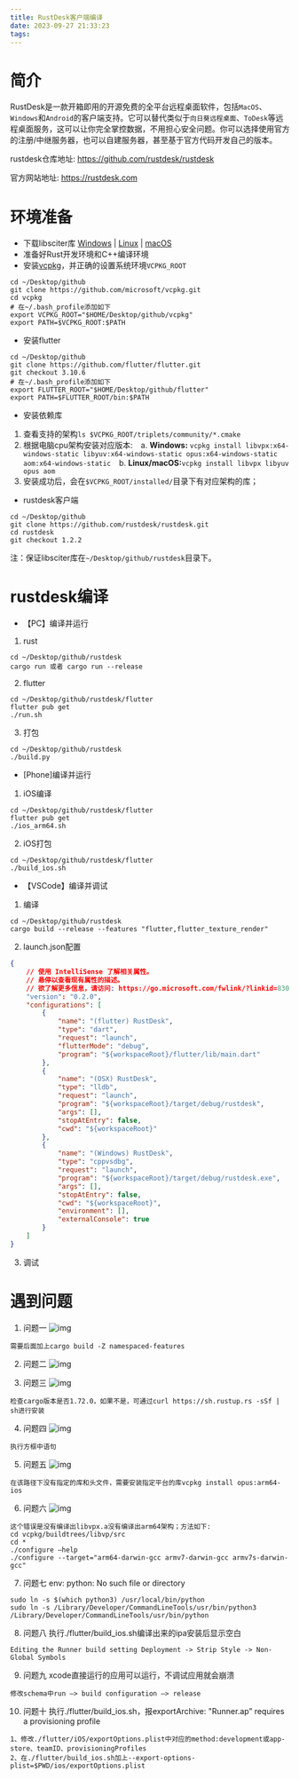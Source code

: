 ```yaml
---
title: RustDesk客户端编译
date: 2023-09-27 21:33:23
tags:
---
```

# 简介
RustDesk是一款开箱即用的开源免费的全平台远程桌面软件，包括`MacOS`、`Windows`和`Android`的客户端支持。它可以替代类似于`向日葵远程桌面`、`ToDesk`等远程桌面服务，这可以让你完全掌控数据，不用担心安全问题。你可以选择使用官方的注册/中继服务器，也可以自建服务器，甚至基于官方代码开发自己的版本。

rustdesk仓库地址: https://github.com/rustdesk/rustdesk

官方网站地址: https://rustdesk.com

# 环境准备
- 下载libsciter库 [Windows](https://raw.githubusercontent.com/c-smile/sciter-sdk/master/bin.win/x64/sciter.dll) | [Linux](https://raw.githubusercontent.com/c-smile/sciter-sdk/master/bin.lnx/x64/libsciter-gtk.so) | [macOS](https://raw.githubusercontent.com/c-smile/sciter-sdk/master/bin.osx/libsciter.dylib)
- 准备好Rust开发环境和C++编译环境
- 安装[vcpkg](https://github.com/microsoft/vcpkg)，并正确的设置系统环境`VCPKG_ROOT`
```
cd ~/Desktop/github
git clone https://github.com/microsoft/vcpkg.git
cd vcpkg
# 在~/.bash_profile添加如下
export VCPKG_ROOT="$HOME/Desktop/github/vcpkg"
export PATH=$VCPKG_ROOT:$PATH
```
- 安装flutter
```
cd ~/Desktop/github
git clone https://github.com/flutter/flutter.git
git checkout 3.10.6
# 在~/.bash_profile添加如下
export FLUTTER_ROOT="$HOME/Desktop/github/flutter"
export PATH=$FLUTTER_ROOT/bin:$PATH
```
- 安装依赖库
1. 查看支持的架构`ls $VCPKG_ROOT/triplets/community/*.cmake`
2. 根据电脑cpu架构安装对应版本:
&ensp; a. <B>Windows:</B> `vcpkg install libvpx:x64-windows-static libyuv:x64-windows-static opus:x64-windows-static aom:x64-windows-static`
&ensp; b. <B>Linux/macOS:</B>`vcpkg install libvpx libyuv opus aom`
3. 安装成功后，会在`$VCPKG_ROOT/installed/`目录下有对应架构的库；

- rustdesk客户端
```
cd ~/Desktop/github
git clone https://github.com/rustdesk/rustdesk.git
cd rustdesk
git checkout 1.2.2
```
注：保证libsciter库在`~/Desktop/github/rustdesk`目录下。

# rustdesk编译
- 【PC】编译并运行
1. rust
```
cd ~/Desktop/github/rustdesk
cargo run 或者 cargo run --release
``` 

2. flutter
```
cd ~/Desktop/github/rustdesk/flutter
flutter pub get
./run.sh
```

3. 打包
```
cd ~/Desktop/github/rustdesk
./build.py
```

- [Phone]编译并运行
1. iOS编译
```
cd ~/Desktop/github/rustdesk/flutter
flutter pub get
./ios_arm64.sh
``` 
2. iOS打包
```
cd ~/Desktop/github/rustdesk/flutter
./build_ios.sh
``` 
- 【VSCode】编译并调试
1. 编译
```
cd ~/Desktop/github/rustdesk
cargo build --release --features "flutter,flutter_texture_render"
``` 
2. launch.json配置
```json
{
    // 使用 IntelliSense 了解相关属性。 
    // 悬停以查看现有属性的描述。
    // 欲了解更多信息，请访问: https://go.microsoft.com/fwlink/?linkid=830387
    "version": "0.2.0",
    "configurations": [
        {
            "name": "(flutter) RustDesk",
            "type": "dart",
            "request": "launch",
            "flutterMode": "debug",
            "program": "${workspaceRoot}/flutter/lib/main.dart"
        },
        {
            "name": "(OSX) RustDesk",
            "type": "lldb",
            "request": "launch",
            "program": "${workspaceRoot}/target/debug/rustdesk",
            "args": [],
            "stopAtEntry": false,
            "cwd": "${workspaceRoot}"
        },
        {
            "name": "(Windows) RustDesk",
            "type": "cppvsdbg",
            "request": "launch",
            "program": "${workspaceRoot}/target/debug/rustdesk.exe",
            "args": [],
            "stopAtEntry": false,
            "cwd": "${workspaceRoot}",
            "environment": [],
            "externalConsole": true
        }
    ]
}
```
3. 调试

# 遇到问题
1. 问题一
![img](/images/2309062320.png)
```
需要后面加上cargo build -Z namespaced-features
```

2. 问题二
![img](/images/2309061512.jpg)

3. 问题三
![img](/images/2309072123.png)
```
检查cargo版本是否1.72.0，如果不是，可通过curl https://sh.rustup.rs -sSf | sh进行安装
```
4. 问题四
![img](/images/2309061516.jpg)
```
执行方框中语句
```

5. 问题五
![img](/images/2309062107.jpg)
```
在该路径下没有指定的库和头文件，需要安装指定平台的库vcpkg install opus:arm64-ios
```

6. 问题六
![img](/images/2309080819.png)
```
这个错误是没有编译出libvpx.a没有编译出arm64架构；方法如下:
cd vcpkg/buildtrees/libvp/src
cd *
./configure —help
./configure --target="arm64-darwin-gcc armv7-darwin-gcc armv7s-darwin-gcc"
```

7. 问题七
env: python: No such file or directory
```
sudo ln -s $(which python3) /usr/local/bin/python
sudo ln -s /Library/Developer/CommandLineTools/usr/bin/python3 /Library/Developer/CommandLineTools/usr/bin/python
```

8. 问题八
执行./flutter/build_ios.sh编译出来的ipa安装后显示空白
```
Editing the Runner build setting Deployment -> Strip Style -> Non-Global Symbols
```

9. 问题九
xcode直接运行的应用可以运行，不调试应用就会崩溃
```
修改schema中run —> build configuration —> release
```

10. 问题十
执行./flutter/build_ios.sh，报exportArchive: "Runner.ap” requires a provisioning profile
```
1、修改./flutter/iOS/exportOptions.plist中对应的method:development或app-store、teamID、provisioningProfiles
2、在./flutter/build_ios.sh加上--export-options-plist=$PWD/ios/exportOptions.plist
```




